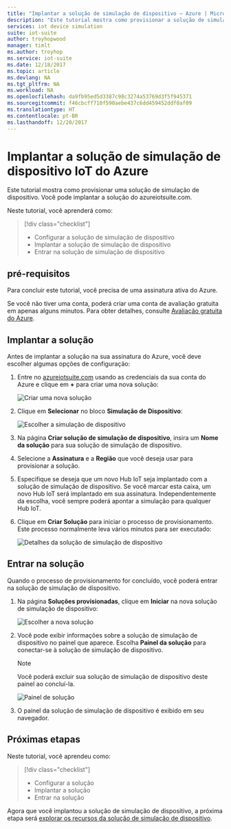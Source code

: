 ```yaml
---
title: "Implantar a solução de simulação de dispositivo – Azure | Microsoft Docs"
description: "Este tutorial mostra como provisionar a solução de simulação de dispositivo do azureiotsuite.com."
services: iot device simulation
suite: iot-suite
author: troyhopwood
manager: timlt
ms.author: troyhop
ms.service: iot-suite
ms.date: 12/18/2017
ms.topic: article
ms.devlang: NA
ms.tgt_pltfrm: NA
ms.workload: NA
ms.openlocfilehash: da9fb95ed5d3387c98c3274a53769d3f5f945371
ms.sourcegitcommit: f46cbcff710f590aebe437c6dd459452ddf0af09
ms.translationtype: HT
ms.contentlocale: pt-BR
ms.lasthandoff: 12/20/2017
---
```

# <a name="deploy-the-azure-iot-device-simulation-solution"></a>Implantar a solução de simulação de dispositivo IoT do Azure

Este tutorial mostra como provisionar uma solução de simulação de dispositivo. Você pode implantar a solução do azureiotsuite.com.

Neste tutorial, você aprenderá como:

> [!div class="checklist"]
> * Configurar a solução de simulação de dispositivo
> * Implantar a solução de simulação de dispositivo
> * Entrar na solução de simulação de dispositivo

## <a name="prerequisites"></a>pré-requisitos

Para concluir este tutorial, você precisa de uma assinatura ativa do Azure.

Se você não tiver uma conta, poderá criar uma conta de avaliação gratuita em apenas alguns minutos. Para obter detalhes, consulte [Avaliação gratuita do Azure](http://azure.microsoft.com/pricing/free-trial/).

## <a name="deploy-the-solution"></a>Implantar a solução

Antes de implantar a solução na sua assinatura do Azure, você deve escolher algumas opções de configuração:

1. Entre no [azureiotsuite.com](https://www.azureiotsuite.com) usando as credenciais da sua conta do Azure e clique em **+** para criar uma nova solução:

    ![Criar uma nova solução](media/iot-suite-device-simulation-deploy/createnewsolution.png)

1. Clique em **Selecionar** no bloco **Simulação de Dispositivo**:

    ![Escolher a simulação de dispositivo](media/iot-suite-device-simulation-deploy/select.png)

1. Na página **Criar solução de simulação de dispositivo**, insira um **Nome da solução** para sua solução de simulação de dispositivo.

1. Selecione a **Assinatura** e a **Região** que você deseja usar para provisionar a solução.

1. Especifique se deseja que um novo Hub IoT seja implantado com a solução de simulação de dispositivo. Se você marcar esta caixa, um novo Hub IoT será implantado em sua assinatura. Independentemente da escolha, você sempre poderá apontar a simulação para qualquer Hub IoT.

1. Clique em **Criar Solução** para iniciar o processo de provisionamento. Este processo normalmente leva vários minutos para ser executado:

    ![Detalhes da solução de simulação de dispositivo](media/iot-suite-device-simulation-deploy/createsolution.png)

## <a name="sign-in-to-the-solution"></a>Entrar na solução

Quando o processo de provisionamento for concluído, você poderá entrar na solução de simulação de dispositivo.

1. Na página **Soluções provisionadas**, clique em **Iniciar** na nova solução de simulação de dispositivo:

    ![Escolher a nova solução](media/iot-suite-device-simulation-deploy/newsolution.png)

1. Você pode exibir informações sobre a solução de simulação de dispositivo no painel que aparece. Escolha **Painel da solução** para conectar-se à solução de simulação de dispositivo.

    > [!NOTE]
    > Você poderá excluir sua solução de simulação de dispositivo deste painel ao concluí-la.

    ![Painel de solução](media/iot-suite-device-simulation-deploy/properties.png)

1. O painel da solução de simulação de dispositivo é exibido em seu navegador.

## <a name="next-steps"></a>Próximas etapas

Neste tutorial, você aprendeu como:

> [!div class="checklist"]
> * Configurar a solução
> * Implantar a solução
> * Entrar na solução

Agora que você implantou a solução de simulação de dispositivo, a próxima etapa será [explorar os recursos da solução de simulação de dispositivo](./iot-suite-device-simulation-explore.md).

<!-- Next tutorials in the sequence -->
